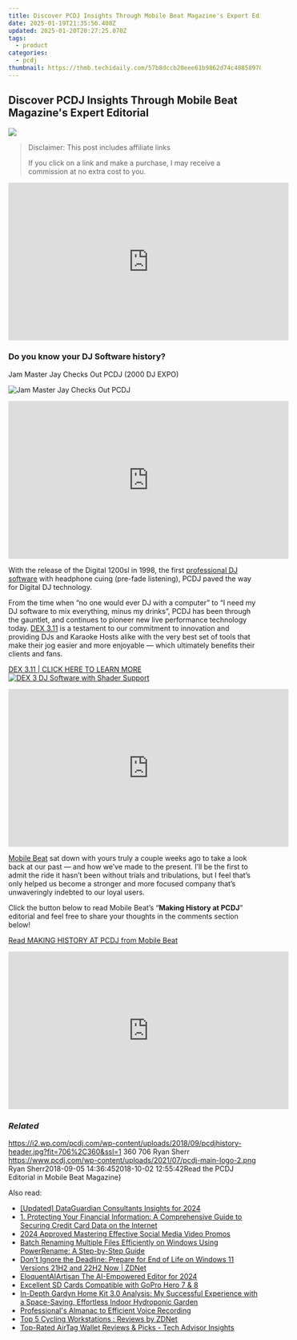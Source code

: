 ```yaml
---
title: Discover PCDJ Insights Through Mobile Beat Magazine's Expert Editorial
date: 2025-01-19T21:35:56.408Z
updated: 2025-01-20T20:27:25.070Z
tags:
  - product
categories:
  - pcdj
thumbnail: https://thmb.techidaily.com/57b8dccb20eee61b9862d74c48858978ad644b0b3c9c032196c655a977f2efc6.jpg
---
```


## Discover PCDJ Insights Through Mobile Beat Magazine's Expert Editorial

[![](https://i2.wp.com/pcdj.com/wp-content/uploads/2018/09/pcdjhistory-header.jpg?resize=706%2C321&ssl=1)](https://i2.wp.com/pcdj.com/wp-content/uploads/2018/09/pcdjhistory-header.jpg?fit=706%2C360&ssl=1 "PCDJ history")

>  Disclaimer: This post includes affiliate links
>
>  If you click on a link and make a purchase, I may receive a commission at no extra cost to you.
>

<!-- affiliate ads begin -->
<iframe width="560" height="315" src="https://www.youtube.com/embed/q4-YQ9Wjtfg?si=6afn1fydg_Wb9B8z" title="YouTube video player" frameborder="0" allow="accelerometer; autoplay; clipboard-write; encrypted-media; gyroscope; picture-in-picture; web-share" referrerpolicy="strict-origin-when-cross-origin" allowfullscreen></iframe>
<!-- affiliate ads end -->

### Do you know your DJ Software history?

Jam Master Jay Checks Out PCDJ (2000 DJ EXPO)

![Jam Master Jay Checks Out PCDJ](https://i1.wp.com/pcdj.com/wp-content/uploads/2017/02/10356151_10152166609177615_3202713462102098987_n.jpg?fit=200%2C200&ssl=1 "Jam Master Jay Checks Out PCDJ")

<!-- affiliate ads begin -->
<iframe width="560" height="315" src="https://www.youtube.com/embed/Nl0Z0eth1u4?si=0eecOBNfc--51AJO" title="YouTube video player" frameborder="0" allow="accelerometer; autoplay; clipboard-write; encrypted-media; gyroscope; picture-in-picture; web-share" referrerpolicy="strict-origin-when-cross-origin" allowfullscreen></iframe>
<!-- affiliate ads end -->

With the release of the Digital 1200sl in 1998, the first [professional DJ software](https://tools.techidaily.com/pcdj/products/) with headphone cuing (pre-fade listening), PCDJ paved the way for Digital DJ technology.

From the time when “no one would ever DJ with a computer” to “I need my DJ software to mix everything, minus my drinks”, PCDJ has been through the gauntlet, and continues to pioneer new live performance technology today. [DEX 3.11](https://tools.techidaily.com/pcdj/products/) is a testament to our commitment to innovation and providing DJs and Karaoke Hosts alike with the very best set of tools that make their jog easier and more enjoyable — which ultimately benefits their clients and fans.

[DEX 3.11 | CLICK HERE TO LEARN MORE ![DEX 3 DJ Software with Shader Support](https://i1.wp.com/pcdj.com/wp-content/uploads/2018/07/dex311-screenshot-1.jpg?fit=300%2C169&ssl=1 "DEX 3 DJ Software with Shader Support")](https://tools.techidaily.com/pcdj/products/)

<!-- affiliate ads begin -->
<iframe width="560" height="315" src="https://www.youtube.com/embed/aqeO4ed766s?si=AWtKHxP4hvQRd_lk" title="YouTube video player" frameborder="0" allow="accelerometer; autoplay; clipboard-write; encrypted-media; gyroscope; picture-in-picture; web-share" referrerpolicy="strict-origin-when-cross-origin" allowfullscreen></iframe>
<!-- affiliate ads end -->

[Mobile Beat](https://www.mobilebeat.com) sat down with yours truly a couple weeks ago to take a look back at our past — and how we’ve made to the present. I’ll be the first to admit the ride it hasn’t been without trials and tribulations, but I feel that’s only helped us become a stronger and more focused company that’s unwaveringly indebted to our loyal users.

Click the button below to read Mobile Beat’s “**Making History at PCDJ**” editorial and feel free to share your thoughts in the comments section below!

[Read MAKING HISTORY AT PCDJ from Mobile Beat](https://www.mobilebeat.com/emagscurrent/197/html5/index.html?page=22)

<!-- affiliate ads begin -->
<iframe width="560" height="315" src="https://www.youtube.com/embed/2En1CHbiYwA?si=jZKzTr9EIT2ShjGK" title="YouTube video player" frameborder="0" allow="accelerometer; autoplay; clipboard-write; encrypted-media; gyroscope; picture-in-picture; web-share" referrerpolicy="strict-origin-when-cross-origin" allowfullscreen></iframe>
<!-- affiliate ads end -->

### _Related_

https://i2.wp.com/pcdj.com/wp-content/uploads/2018/09/pcdjhistory-header.jpg?fit=706%2C360&ssl=1 360 706 Ryan Sherr https://www.pcdj.com/wp-content/uploads/2021/07/pcdj-main-logo-2.png Ryan Sherr2018-09-05 14:36:452018-10-02 12:55:42Read the PCDJ Editorial in Mobile Beat Magazine}

<ins class="adsbygoogle"
     style="display:block"
     data-ad-format="autorelaxed"
     data-ad-client="ca-pub-7571918770474297"
     data-ad-slot="1223367746"></ins>

<ins class="adsbygoogle"
     style="display:block"
     data-ad-client="ca-pub-7571918770474297"
     data-ad-slot="8358498916"
     data-ad-format="auto"
     data-full-width-responsive="true"></ins>

<span class="atpl-alsoreadstyle">Also read:</span>
<div><ul>
<li><a href="https://on-screen-recording.techidaily.com/updated-dataguardian-consultants-insights-for-2024/"><u>[Updated] DataGuardian Consultants Insights for 2024</u></a></li>
<li><a href="https://win-hot.techidaily.com/1-protecting-your-financial-information-a-comprehensive-guide-to-securing-credit-card-data-on-the-internet/"><u>1. Protecting Your Financial Information: A Comprehensive Guide to Securing Credit Card Data on the Internet</u></a></li>
<li><a href="https://facebook-video-recording.techidaily.com/2024-approved-mastering-effective-social-media-video-promos/"><u>2024 Approved Mastering Effective Social Media Video Promos</u></a></li>
<li><a href="https://win-hot.techidaily.com/batch-renaming-multiple-files-efficiently-on-windows-using-powerrename-a-step-by-step-guide/"><u>Batch Renaming Multiple Files Efficiently on Windows Using PowerRename: A Step-by-Step Guide</u></a></li>
<li><a href="https://win-hot.techidaily.com/dont-ignore-the-deadline-prepare-for-end-of-life-on-windows-11-versions-21h2-and-22h2-now-zdnet/"><u>Don't Ignore the Deadline: Prepare for End of Life on Windows 11 Versions 21H2 and 22H2 Now | ZDNet</u></a></li>
<li><a href="https://fox-direct.techidaily.com/eloquentaiartisan-the-ai-empowered-editor-for-2024/"><u>EloquentAIArtisan The AI-Empowered Editor for 2024</u></a></li>
<li><a href="https://extra-tips.techidaily.com/excellent-sd-cards-compatible-with-gopro-hero-7-and-8/"><u>Excellent SD Cards Compatible with GoPro Hero 7 & 8</u></a></li>
<li><a href="https://win-hot.techidaily.com/in-depth-gardyn-home-kit-30-analysis-my-successful-experience-with-a-space-saving-effortless-indoor-hydroponic-garden/"><u>In-Depth Gardyn Home Kit 3.0 Analysis: My Successful Experience with a Space-Saving, Effortless Indoor Hydroponic Garden</u></a></li>
<li><a href="https://fox-hovers.techidaily.com/professionals-almanac-to-efficient-voice-recording/"><u>Professional's Almanac to Efficient Voice Recording</u></a></li>
<li><a href="https://win-hot.techidaily.com/top-5-cycling-workstations-reviews-by-zdnet/"><u>Top 5 Cycling Workstations : Reviews by ZDNet</u></a></li>
<li><a href="https://tech-savvy.techidaily.com/top-rated-airtag-wallet-reviews-and-picks-tech-advisor-insights/"><u>Top-Rated AirTag Wallet Reviews & Picks - Tech Advisor Insights</u></a></li>
</ul></div>

